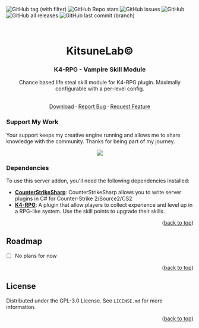 <a name="readme-top"></a>

![GitHub tag (with filter)](https://img.shields.io/github/v/tag/K4ryuu/K4-RPG-Vampire?style=for-the-badge&label=Version)
![GitHub Repo stars](https://img.shields.io/github/stars/K4ryuu/K4-RPG-Vampire?style=for-the-badge)
![GitHub issues](https://img.shields.io/github/issues/K4ryuu/K4-RPG-Vampire?style=for-the-badge)
![GitHub](https://img.shields.io/github/license/K4ryuu/K4-RPG-Vampire?style=for-the-badge)
![GitHub all releases](https://img.shields.io/github/downloads/K4ryuu/K4-RPG-Vampire/total?style=for-the-badge)
![GitHub last commit (branch)](https://img.shields.io/github/last-commit/K4ryuu/K4-RPG-Vampire/dev?style=for-the-badge)

<!-- PROJECT LOGO -->
<br />
<div align="center">
  <h1 align="center">KitsuneLab©</h1>
  <h3 align="center">K4-RPG - Vampire Skill Module</h3>
  <a align="center">Chance based life steal skill module for K4-RPG plugin. Maximally configurable with a per-level config.</a>

  <p align="center">
    <br />
    <a href="https://github.com/K4ryuu/K4-RPG-Vampire/releases">Download</a>
    ·
    <a href="https://github.com/K4ryuu/K4-RPG-Vampire/issues/new?assignees=KitsuneLab-Development&labels=bug&projects=&template=bug_report.md&title=%5BBUG%5D">Report Bug</a>
    ·
    <a href="https://github.com/K4ryuu/K4-RPG-Vampire/issues/new?assignees=KitsuneLab-Development&labels=enhancement&projects=&template=feature_request.md&title=%5BREQ%5D">Request Feature</a>
  </p>
</div>

### Support My Work

Your support keeps my creative engine running and allows me to share knowledge with the community. Thanks for being part of my journey.

<p align="center">
<a href="https://www.buymeacoffee.com/k4ryuu">
<img src="https://img.buymeacoffee.com/button-api/?text=Support Me&emoji=☕&slug=k4ryuu&button_colour=FF5F5F&font_colour=ffffff&font_family=Inter&outline_colour=000000&coffee_colour=FFDD00" />
</a>
</p>

<!-- ABOUT THE PROJECT -->

### Dependencies

To use this server addon, you'll need the following dependencies installed:

- [**CounterStrikeSharp**](https://github.com/roflmuffin/CounterStrikeSharp/releases): CounterStrikeSharp allows you to write server plugins in C# for Counter-Strike 2/Source2/CS2
- [**K4-RPG**](https://github.com/K4ryuu/K4-RPG): A plugin that allow players to collect experience and level up in a RPG-like system. Use the skill points to upgrade their skills.

<p align="right">(<a href="#readme-top">back to top</a>)</p>

<!-- ROADMAP -->

## Roadmap

- [ ] No plans for now

<p align="right">(<a href="#readme-top">back to top</a>)</p>

<!-- LICENSE -->

## License

Distributed under the GPL-3.0 License. See `LICENSE.md` for more information.

<p align="right">(<a href="#readme-top">back to top</a>)</p>
